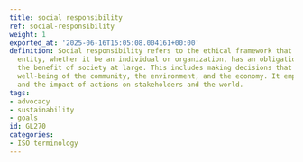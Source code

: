 ```yaml
---
title: social responsibility
ref: social-responsibility
weight: 1
exported_at: '2025-06-16T15:05:08.004161+00:00'
definition: Social responsibility refers to the ethical framework that suggests an
  entity, whether it be an individual or organization, has an obligation to act for
  the benefit of society at large. This includes making decisions that consider the
  well-being of the community, the environment, and the economy. It emphasizes accountability
  and the impact of actions on stakeholders and the world.
tags:
- advocacy
- sustainability
- goals
id: GL270
categories:
- ISO terminology
---
```


